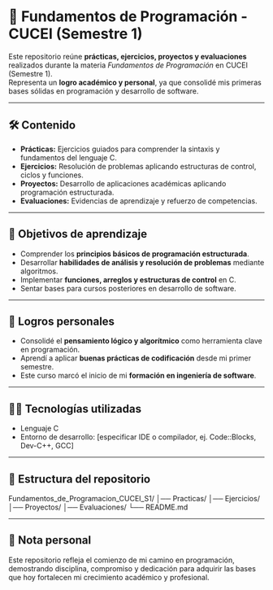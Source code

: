 # 📘 Fundamentos de Programación - CUCEI (Semestre 1)

Este repositorio reúne **prácticas, ejercicios, proyectos y evaluaciones** realizados durante la materia *Fundamentos de Programación* en CUCEI (Semestre 1).  
Representa un **logro académico y personal**, ya que consolidé mis primeras bases sólidas en programación y desarrollo de software.

---

## 🛠️ Contenido
- **Prácticas:** Ejercicios guiados para comprender la sintaxis y fundamentos del lenguaje C.  
- **Ejercicios:** Resolución de problemas aplicando estructuras de control, ciclos y funciones.  
- **Proyectos:** Desarrollo de aplicaciones académicas aplicando programación estructurada.  
- **Evaluaciones:** Evidencias de aprendizaje y refuerzo de competencias.  

---

## 🎯 Objetivos de aprendizaje
- Comprender los **principios básicos de programación estructurada**.  
- Desarrollar **habilidades de análisis y resolución de problemas** mediante algoritmos.  
- Implementar **funciones, arreglos y estructuras de control** en C.  
- Sentar bases para cursos posteriores en desarrollo de software.  

---

## 🚀 Logros personales
- Consolidé el **pensamiento lógico y algorítmico** como herramienta clave en programación.  
- Aprendí a aplicar **buenas prácticas de codificación** desde mi primer semestre.  
- Este curso marcó el inicio de mi **formación en ingeniería de software**.  

---

## 🧑‍💻 Tecnologías utilizadas
- Lenguaje C  
- Entorno de desarrollo: [especificar IDE o compilador, ej. Code::Blocks, Dev-C++, GCC]  

---

## 📂 Estructura del repositorio
Fundamentos_de_Programacion_CUCEI_S1/
│── Practicas/
│── Ejercicios/
│── Proyectos/
│── Evaluaciones/
└── README.md



---

## 📌 Nota personal
Este repositorio refleja el comienzo de mi camino en programación, demostrando disciplina, compromiso y dedicación para adquirir las bases que hoy fortalecen mi crecimiento académico y profesional.
